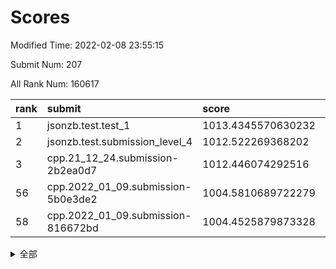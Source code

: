 # Scores

Modified Time: 2022-02-08 23:55:15

Submit Num: 207

All Rank Num: 160617

| rank |               submit               |       score        |       sigma        | pk_num |
| :--- | :--------------------------------- | :----------------- | :----------------- | :----- |
| 1    | jsonzb.test.test_1                 | 1013.4345570630232 | 0.8455741467329622 | 3110   |
| 2    | jsonzb.test.submission_level_4     | 1012.522269368202  | 0.8065408124559592 | 3106   |
| 3    | cpp.21_12_24.submission-2b2ea0d7   | 1012.446074292516  | 0.8151174941999381 | 3102   |
| 56   | cpp.2022_01_09.submission-5b0e3de2 | 1004.5810689722279 | 0.7276491945446587 | 3101   |
| 58   | cpp.2022_01_09.submission-816672bd | 1004.4525879873328 | 0.7296927093441207 | 3108   |


<details>
<summary>全部</summary>

| rank |                 submit                 |       score        |       sigma        | pk_num |
| :--- | :------------------------------------- | :----------------- | :----------------- | :----- |
| 1    | jsonzb.test.test_1                     | 1013.4345570630232 | 0.8455741467329622 | 3110   |
| 2    | jsonzb.test.submission_level_4         | 1012.522269368202  | 0.8065408124559592 | 3106   |
| 3    | cpp.21_12_24.submission-2b2ea0d7       | 1012.446074292516  | 0.8151174941999381 | 3102   |
| 4    | gobigger.level_3.submission_level_3_43 | 1011.6101149874873 | 0.7783056149159127 | 3102   |
| 5    | gobigger.level_3.submission_level_3_18 | 1011.2516019541225 | 0.7741441479621314 | 3101   |
| 6    | gobigger.level_3.submission_level_3_11 | 1010.9867011349868 | 0.7794248003505246 | 3107   |
| 7    | gobigger.level_3.submission_level_3_13 | 1010.8984913596751 | 0.7723787004981726 | 3108   |
| 8    | gobigger.level_3.submission_level_3_48 | 1010.8493369109094 | 0.7656144051967907 | 3106   |
| 9    | gobigger.level_3.submission_level_3_38 | 1010.8488061122729 | 0.7825777560775322 | 3103   |
| 10   | gobigger.level_3.submission_level_3_44 | 1010.8322311326763 | 0.7669109703064999 | 3107   |
| 11   | gobigger.level_3.submission_level_3_5  | 1010.811165158692  | 0.7656951093889802 | 3107   |
| 12   | gobigger.level_3.submission_level_3_25 | 1010.7399267055388 | 0.7635905152273221 | 3106   |
| 13   | gobigger.level_3.submission_level_3_16 | 1010.7029113116328 | 0.7348691882151893 | 3105   |
| 14   | gobigger.level_3.submission_level_3_6  | 1010.5685844212398 | 0.7938995825115552 | 3106   |
| 15   | gobigger.level_3.submission_level_3_10 | 1010.5276513636395 | 0.7563684378816685 | 3106   |
| 16   | gobigger.level_3.submission_level_3_35 | 1010.5197591115706 | 0.7461484908026206 | 3098   |
| 17   | gobigger.level_3.submission_level_3_22 | 1010.4726879995782 | 0.7707717734596229 | 3101   |
| 18   | gobigger.level_3.submission_level_3_19 | 1010.4660830570871 | 0.7562408447007218 | 3103   |
| 19   | gobigger.level_3.submission_level_3_31 | 1010.4623131644604 | 0.7637288636086838 | 3102   |
| 20   | gobigger.level_3.submission_level_3_30 | 1010.4131911361592 | 0.7675268946070343 | 3108   |
| 21   | gobigger.level_3.submission_level_3_40 | 1010.3769976329868 | 0.7432156563730693 | 3103   |
| 22   | gobigger.level_3.submission_level_3_7  | 1010.3496735124098 | 0.7679946021143242 | 3106   |
| 23   | gobigger.level_3.submission_level_3_24 | 1010.3093354228027 | 0.7520944111227854 | 3097   |
| 24   | gobigger.level_3.submission_level_3_15 | 1010.2974926054738 | 0.7628065355471533 | 3100   |
| 25   | gobigger.level_3.submission_level_3_14 | 1010.2710904209957 | 0.7680496490901491 | 3099   |
| 26   | gobigger.level_3.submission_level_3_33 | 1010.2095602003833 | 0.7711880669464332 | 3105   |
| 27   | gobigger.level_3.submission_level_3_32 | 1010.2058681654154 | 0.7616148961125452 | 3103   |
| 28   | gobigger.level_3.submission_level_3_20 | 1010.136791115256  | 0.7516273821866102 | 3102   |
| 29   | gobigger.level_3.submission_level_3_27 | 1010.113123819692  | 0.7533981010671345 | 3106   |
| 30   | gobigger.level_3.submission_level_3_41 | 1010.0650701395994 | 0.7505587384213627 | 3104   |
| 31   | gobigger.level_3.submission_level_3_0  | 1009.8527161905104 | 0.7659642546445099 | 3104   |
| 32   | gobigger.level_3.submission_level_3_42 | 1009.8427803524918 | 0.7364641825729055 | 3099   |
| 33   | gobigger.level_3.submission_level_3_26 | 1009.7995195695344 | 0.7642666756032054 | 3106   |
| 34   | gobigger.level_3.submission_level_3_2  | 1009.7765269009352 | 0.7734574965717911 | 3103   |
| 35   | gobigger.level_3.submission_level_3_28 | 1009.7505084694311 | 0.7837050601633847 | 3107   |
| 36   | gobigger.level_3.submission_level_3_17 | 1009.7345590034028 | 0.7821688388875497 | 3104   |
| 37   | gobigger.level_3.submission_level_3_39 | 1009.7333213164926 | 0.7612816123303653 | 3106   |
| 38   | gobigger.level_3.submission_level_3_9  | 1009.7319371595632 | 0.7599566493805364 | 3107   |
| 39   | gobigger.level_3.submission_level_3_45 | 1009.65981925468   | 0.7495654196649076 | 3095   |
| 40   | gobigger.level_3.submission_level_3_47 | 1009.6587921955454 | 0.770970622511457  | 3108   |
| 41   | gobigger.level_3.submission_level_3_34 | 1009.5805408768014 | 0.7393758909847715 | 3101   |
| 42   | gobigger.level_3.submission_level_3_3  | 1009.5284240459783 | 0.7562372874611305 | 3104   |
| 43   | gobigger.level_3.submission_level_3_46 | 1009.4918819541201 | 0.7721052075525981 | 3106   |
| 44   | gobigger.level_3.submission_level_3_29 | 1009.3617348969968 | 0.7583771658261091 | 3100   |
| 45   | gobigger.level_3.submission_level_3_4  | 1009.2890911364289 | 0.7507953920630732 | 3101   |
| 46   | gobigger.level_3.submission_level_3_23 | 1009.2492611796118 | 0.7669736073008692 | 3106   |
| 47   | gobigger.level_3.submission_level_3_12 | 1008.8955847173028 | 0.755275643479789  | 3104   |
| 48   | gobigger.level_3.submission_level_3_21 | 1008.8699660012113 | 0.7604109200228287 | 3099   |
| 49   | gobigger.level_3.submission_level_3_37 | 1008.8649433161511 | 0.7557051628834073 | 3103   |
| 50   | gobigger.level_3.submission_level_3_49 | 1008.8388212925224 | 0.7594005180350699 | 3104   |
| 51   | gobigger.level_3.submission_level_3_1  | 1008.8337326554206 | 0.766046779900994  | 3099   |
| 52   | gobigger.level_3.submission_level_3_8  | 1008.7593428555593 | 0.7395204980561971 | 3101   |
| 53   | gobigger.level_3.submission_level_3_36 | 1008.7022028459788 | 0.7645133213483191 | 3101   |
| 54   | gobigger.level_1.submission_level_1_30 | 1004.6286514121474 | 0.7199560748677312 | 3098   |
| 55   | gobigger.level_1.submission_level_1_38 | 1004.5811311363044 | 0.7262597946666208 | 3101   |
| 56   | cpp.2022_01_09.submission-5b0e3de2     | 1004.5810689722279 | 0.7276491945446587 | 3101   |
| 57   | gobigger.level_1.submission_level_1_28 | 1004.5201143337753 | 0.7264340699761977 | 3103   |
| 58   | cpp.2022_01_09.submission-816672bd     | 1004.4525879873328 | 0.7296927093441207 | 3108   |
| 59   | gobigger.level_1.submission_level_1_34 | 1004.3522856079002 | 0.7131720392721561 | 3106   |
| 60   | gobigger.level_1.submission_level_1_6  | 1004.3135827484786 | 0.7189548121451408 | 3102   |
| 61   | gobigger.level_1.submission_level_1_24 | 1004.2833659881242 | 0.7187166333911761 | 3101   |
| 62   | gobigger.level_1.submission_level_1_0  | 1004.1933550597847 | 0.7221318578326121 | 3102   |
| 63   | gobigger.level_1.submission_level_1_5  | 1004.1695367444689 | 0.7104778712059932 | 3101   |
| 64   | gobigger.level_1.submission_level_1_23 | 1004.0528607819238 | 0.7274502871006949 | 3104   |
| 65   | gobigger.level_1.submission_level_1_41 | 1003.9706231644176 | 0.7211196385940845 | 3105   |
| 66   | gobigger.level_1.submission_level_1_19 | 1003.9136143442233 | 0.723124988566591  | 3106   |
| 67   | gobigger.level_1.submission_level_1_8  | 1003.9026729572713 | 0.71755276236352   | 3102   |
| 68   | gobigger.level_1.submission_level_1_7  | 1003.6743104909493 | 0.7233875076248385 | 3105   |
| 69   | gobigger.level_1.submission_level_1_11 | 1003.6715049244981 | 0.725357318522333  | 3099   |
| 70   | gobigger.level_1.submission_level_1_9  | 1003.5915806666814 | 0.705868447603789  | 3104   |
| 71   | gobigger.level_1.submission_level_1_18 | 1003.5576754771706 | 0.724841849816129  | 3107   |
| 72   | gobigger.level_1.submission_level_1_39 | 1003.5556975188703 | 0.7165322840254529 | 3104   |
| 73   | gobigger.level_1.submission_level_1_37 | 1003.5441200448668 | 0.7136632994098145 | 3105   |
| 74   | gobigger.level_1.submission_level_1_22 | 1003.44204622796   | 0.7138123267406036 | 3105   |
| 75   | gobigger.level_1.submission_level_1_13 | 1003.3278369648808 | 0.7240786065455317 | 3106   |
| 76   | gobigger.level_1.submission_level_1_16 | 1003.3111850551554 | 0.7192861732190173 | 3110   |
| 77   | gobigger.level_1.submission_level_1_4  | 1003.3029268140787 | 0.725041607245205  | 3103   |
| 78   | gobigger.level_1.submission_level_1_43 | 1003.2903483252069 | 0.7193254719254552 | 3103   |
| 79   | gobigger.level_1.submission_level_1_36 | 1003.2709291267043 | 0.7255381814438328 | 3098   |
| 80   | gobigger.level_1.submission_level_1_35 | 1003.263501375969  | 0.7185879617466058 | 3105   |
| 81   | gobigger.level_1.submission_level_1_31 | 1003.2278390034003 | 0.7156722720402606 | 3100   |
| 82   | gobigger.level_1.submission_level_1_26 | 1003.1921460860901 | 0.7185298208501576 | 3109   |
| 83   | gobigger.level_1.submission_level_1_46 | 1003.16454087923   | 0.7161185233065945 | 3108   |
| 84   | gobigger.level_1.submission_level_1_45 | 1003.1551745296439 | 0.7180494550935651 | 3101   |
| 85   | gobigger.level_1.submission_level_1_49 | 1003.0429583269304 | 0.7237344116362268 | 3109   |
| 86   | gobigger.level_1.submission_level_1_32 | 1003.0375699698171 | 0.7201380240449934 | 3108   |
| 87   | gobigger.level_1.submission_level_1_33 | 1003.0241401302342 | 0.7001676557428212 | 3108   |
| 88   | gobigger.level_1.submission_level_1_17 | 1003.0096439749243 | 0.7308612022769918 | 3102   |
| 89   | gobigger.level_1.submission_level_1_2  | 1002.9403445033237 | 0.7160183255269544 | 3102   |
| 90   | gobigger.level_1.submission_level_1_1  | 1002.8891168636303 | 0.7175421113283975 | 3105   |
| 91   | gobigger.level_1.submission_level_1_14 | 1002.8475343831169 | 0.7123426668627653 | 3109   |
| 92   | gobigger.level_1.submission_level_1_25 | 1002.8454901099241 | 0.715503252113326  | 3108   |
| 93   | gobigger.level_1.submission_level_1_42 | 1002.8144332043858 | 0.7037142913625847 | 3101   |
| 94   | gobigger.level_1.submission_level_1_29 | 1002.7409061754174 | 0.7141492281521484 | 3101   |
| 95   | gobigger.level_1.submission_level_1_48 | 1002.669876102882  | 0.7074169277863586 | 3103   |
| 96   | gobigger.level_1.submission_level_1_10 | 1002.6038738114635 | 0.7317768977988678 | 3103   |
| 97   | gobigger.level_1.submission_level_1_12 | 1002.5952949167978 | 0.7257822368379868 | 3099   |
| 98   | gobigger.level_1.submission_level_1_40 | 1002.5558241723842 | 0.7269039270522248 | 3109   |
| 99   | gobigger.level_1.submission_level_1_21 | 1002.5096268338948 | 0.7157813561289033 | 3103   |
| 100  | gobigger.level_1.submission_level_1_15 | 1002.3785701689447 | 0.7031851917971353 | 3103   |
| 101  | gobigger.level_1.submission_level_1_44 | 1002.37599690737   | 0.7169428163863222 | 3106   |
| 102  | gobigger.level_1.submission_level_1_3  | 1002.3410676979248 | 0.7192481525894459 | 3100   |
| 103  | gobigger.level_1.submission_level_1_47 | 1002.3305101021214 | 0.7117898775737627 | 3108   |
| 104  | gobigger.level_1.submission_level_1_27 | 1002.1572133841627 | 0.7018965756422004 | 3101   |
| 105  | gobigger.level_1.submission_level_1_20 | 1002.1143763388849 | 0.7134918322939581 | 3102   |
| 106  | gobigger.random.submission_random_43   | 997.650087529015   | 0.7227777398451456 | 3105   |
| 107  | gobigger.random.submission_random_0    | 997.3885842998567  | 0.7145862314101799 | 3101   |
| 108  | gobigger.random.submission_random_48   | 997.3320672614789  | 0.7109682211674211 | 3107   |
| 109  | gobigger.random.submission_random_23   | 997.1556789074937  | 0.7117335461909283 | 3096   |
| 110  | gobigger.random.submission_random_35   | 997.0887777705225  | 0.7084155500138178 | 3101   |
| 111  | gobigger.random.submission_random_29   | 996.9410771295529  | 0.7089179199533201 | 3099   |
| 112  | gobigger.random.submission_random_14   | 996.9101776347665  | 0.6959929390259133 | 3099   |
| 113  | gobigger.random.submission_random_45   | 996.6989826689874  | 0.7143199295884898 | 3101   |
| 114  | gobigger.random.submission_random_36   | 996.5912603621989  | 0.7281260620730933 | 3104   |
| 115  | gobigger.random.submission_random_44   | 996.5599522837238  | 0.6952991639064859 | 3107   |
| 116  | gobigger.random.submission_random_19   | 996.4305938123381  | 0.7089464063064332 | 3106   |
| 117  | gobigger.random.submission_random_27   | 996.3860511145069  | 0.7103084406348925 | 3108   |
| 118  | gobigger.random.submission_random_2    | 996.3021942096694  | 0.7253972015532878 | 3107   |
| 119  | gobigger.random.submission_random_11   | 996.2256164570283  | 0.7240601218914969 | 3106   |
| 120  | gobigger.random.submission_random_10   | 996.1976117934097  | 0.7137245471867751 | 3097   |
| 121  | gobigger.random.submission_random_38   | 996.1791388194963  | 0.7146601788861541 | 3102   |
| 122  | gobigger.random.submission_random_21   | 996.1619231489088  | 0.6971465653279504 | 3097   |
| 123  | gobigger.random.submission_random_15   | 996.091647441344   | 0.7133772707907117 | 3102   |
| 124  | gobigger.random.submission_random_46   | 996.0050180043456  | 0.7064382098355061 | 3102   |
| 125  | gobigger.random.submission_random_39   | 995.9939028242625  | 0.7166405711123724 | 3099   |
| 126  | gobigger.random.submission_random_31   | 995.9739948570773  | 0.7068602732035415 | 3104   |
| 127  | gobigger.random.submission_random_22   | 995.9118521041228  | 0.7077634210345155 | 3107   |
| 128  | gobigger.random.submission_random_26   | 995.8830221240548  | 0.6954552010757035 | 3104   |
| 129  | gobigger.random.submission_random_30   | 995.8311687650792  | 0.7016963921911724 | 3106   |
| 130  | gobigger.random.submission_random_49   | 995.8212516373584  | 0.7086154165393874 | 3109   |
| 131  | gobigger.random.submission_random_4    | 995.6384105734194  | 0.7039355249011643 | 3104   |
| 132  | gobigger.random.submission_random_47   | 995.6178896938111  | 0.7093877080541462 | 3105   |
| 133  | gobigger.random.submission_random_12   | 995.6116991324755  | 0.7083073974064341 | 3110   |
| 134  | gobigger.random.submission_random_16   | 995.5221095357136  | 0.7139779866618995 | 3104   |
| 135  | gobigger.random.submission_random_41   | 995.4925164839287  | 0.7109918157010198 | 3100   |
| 136  | gobigger.random.submission_random_33   | 995.4866901688405  | 0.7076563768066324 | 3105   |
| 137  | gobigger.random.submission_random_28   | 995.4810103544098  | 0.7110415117536182 | 3103   |
| 138  | gobigger.random.submission_random_37   | 995.4417902688849  | 0.7103719767537116 | 3102   |
| 139  | gobigger.random.submission_random_6    | 995.3459162244114  | 0.7111845325542226 | 3108   |
| 140  | gobigger.random.submission_random_17   | 995.3177797114737  | 0.7234164526596676 | 3105   |
| 141  | gobigger.random.submission_random_24   | 995.3014152318761  | 0.7229482129267426 | 3107   |
| 142  | gobigger.random.submission_random_25   | 995.2529023893937  | 0.7121696622850978 | 3100   |
| 143  | gobigger.random.submission_random_34   | 995.1999345622536  | 0.7311279743081918 | 3100   |
| 144  | gobigger.random.submission_random_5    | 995.1503957375656  | 0.7173063909425063 | 3101   |
| 145  | gobigger.random.submission_random_3    | 995.1295281856784  | 0.7018424552682694 | 3102   |
| 146  | gobigger.random.submission_random_8    | 995.125071225992   | 0.7247326559977736 | 3105   |
| 147  | gobigger.random.submission_random_40   | 995.106192885273   | 0.7212550824911782 | 3104   |
| 148  | gobigger.random.submission_random_9    | 994.9221479065745  | 0.7106299036968193 | 3103   |
| 149  | gobigger.random.submission_random_13   | 994.7827438068858  | 0.7128152593951926 | 3105   |
| 150  | gobigger.random.submission_random_18   | 994.7216923617628  | 0.7190822868444317 | 3104   |
| 151  | gobigger.random.submission_random_20   | 994.6999270716175  | 0.7095314273823603 | 3103   |
| 152  | gobigger.random.submission_random_42   | 994.5464258716789  | 0.7188897582077143 | 3103   |
| 153  | gobigger.random.submission_random_32   | 994.4322879617243  | 0.7174820699795547 | 3102   |
| 154  | gobigger.random.submission_random_7    | 994.2817611480357  | 0.7227838977631034 | 3104   |
| 155  | gobigger.random.submission_random_1    | 994.2069297072223  | 0.7148252326554535 | 3106   |
| 156  | gobigger.level_2.submission_level_2_12 | 994.1441122923383  | 0.7496930044758864 | 3100   |
| 157  | gobigger.level_2.submission_level_2_37 | 994.0345139039794  | 0.736733368965752  | 3107   |
| 158  | gobigger.level_2.submission_level_2_8  | 993.5318802823019  | 0.7265183662164492 | 3109   |
| 159  | gobigger.level_2.submission_level_2_26 | 993.5281913828146  | 0.7289489139853154 | 3102   |
| 160  | gobigger.level_2.submission_level_2_17 | 993.3513828538772  | 0.7422419130744258 | 3107   |
| 161  | gobigger.level_2.submission_level_2_19 | 993.1585241081672  | 0.7448136795686161 | 3100   |
| 162  | gobigger.level_2.submission_level_2_29 | 993.0739484409155  | 0.7639734782766977 | 3104   |
| 163  | gobigger.level_2.submission_level_2_42 | 992.9879399405056  | 0.7426473736445766 | 3102   |
| 164  | gobigger.level_2.submission_level_2_45 | 992.9544131890034  | 0.7526043010376491 | 3108   |
| 165  | gobigger.level_2.submission_level_2_24 | 992.8885022991732  | 0.7218893091065405 | 3107   |
| 166  | gobigger.level_2.submission_level_2_0  | 992.8558934569625  | 0.731749126576633  | 3105   |
| 167  | gobigger.level_2.submission_level_2_10 | 992.844692280581   | 0.734995800341576  | 3107   |
| 168  | gobigger.level_2.submission_level_2_40 | 992.838808412071   | 0.7408995783434444 | 3104   |
| 169  | gobigger.level_2.submission_level_2_14 | 992.8075871528795  | 0.7335516333066078 | 3106   |
| 170  | gobigger.level_2.submission_level_2_20 | 992.7226723978087  | 0.7428274589904078 | 3101   |
| 171  | gobigger.level_2.submission_level_2_32 | 992.7043554089513  | 0.736467842797402  | 3105   |
| 172  | gobigger.level_2.submission_level_2_46 | 992.680979855847   | 0.7456280712816314 | 3097   |
| 173  | gobigger.level_2.submission_level_2_31 | 992.6606290319405  | 0.7497183259518394 | 3106   |
| 174  | gobigger.level_2.submission_level_2_6  | 992.6452591612691  | 0.7276891685549864 | 3105   |
| 175  | gobigger.level_2.submission_level_2_33 | 992.6313448904929  | 0.728367932655946  | 3098   |
| 176  | gobigger.level_2.submission_level_2_49 | 992.5789098802672  | 0.7328174337135234 | 3100   |
| 177  | gobigger.level_2.submission_level_2_4  | 992.516105615392   | 0.7450824880484261 | 3104   |
| 178  | gobigger.level_2.submission_level_2_30 | 992.4524823349858  | 0.7412356047552031 | 3100   |
| 179  | gobigger.level_2.submission_level_2_27 | 992.4430943670866  | 0.755469193114562  | 3102   |
| 180  | gobigger.level_2.submission_level_2_5  | 992.1279503272158  | 0.7458746622712096 | 3104   |
| 181  | gobigger.level_2.submission_level_2_22 | 992.1086548820392  | 0.7631741402041083 | 3102   |
| 182  | gobigger.level_2.submission_level_2_7  | 992.0989888409191  | 0.7382208009320035 | 3104   |
| 183  | gobigger.level_2.submission_level_2_13 | 992.0858379542443  | 0.743189793402809  | 3105   |
| 184  | gobigger.level_2.submission_level_2_36 | 992.009490769698   | 0.7351825634445175 | 3106   |
| 185  | gobigger.level_2.submission_level_2_11 | 991.9754395122764  | 0.7478736673090289 | 3099   |
| 186  | gobigger.level_2.submission_level_2_25 | 991.9210237959769  | 0.7464048534066271 | 3104   |
| 187  | gobigger.level_2.submission_level_2_35 | 991.8087900323817  | 0.7553598564842978 | 3104   |
| 188  | gobigger.level_2.submission_level_2_1  | 991.6927936648567  | 0.743707277521496  | 3107   |
| 189  | gobigger.level_2.submission_level_2_23 | 991.682766851504   | 0.7484366165278701 | 3108   |
| 190  | gobigger.level_2.submission_level_2_9  | 991.6070624756843  | 0.7423537816163482 | 3101   |
| 191  | gobigger.level_2.submission_level_2_18 | 991.5506038535412  | 0.7525177297048016 | 3110   |
| 192  | gobigger.level_2.submission_level_2_48 | 991.3546464603418  | 0.7445174158668058 | 3105   |
| 193  | gobigger.level_2.submission_level_2_21 | 991.3440484859359  | 0.7553320636638391 | 3105   |
| 194  | gobigger.level_2.submission_level_2_28 | 991.077374988765   | 0.73719485148334   | 3105   |
| 195  | gobigger.level_2.submission_level_2_39 | 991.0496610267493  | 0.7452436746409716 | 3100   |
| 196  | gobigger.level_2.submission_level_2_34 | 991.0305458410387  | 0.7478491262491979 | 3102   |
| 197  | gobigger.level_2.submission_level_2_44 | 990.9511925063048  | 0.7827878366435812 | 3102   |
| 198  | gobigger.level_2.submission_level_2_3  | 990.881102696455   | 0.7469922046761047 | 3104   |
| 199  | gobigger.level_2.submission_level_2_16 | 990.7949900769739  | 0.729092391946006  | 3105   |
| 200  | gobigger.level_2.submission_level_2_38 | 990.6920136847153  | 0.7565019249366739 | 3106   |
| 201  | gobigger.level_2.submission_level_2_41 | 990.5276290681736  | 0.7784684292133042 | 3106   |
| 202  | gobigger.level_2.submission_level_2_47 | 990.4338105336782  | 0.7667401718914164 | 3105   |
| 203  | gobigger.level_2.submission_level_2_43 | 990.2653486403353  | 0.7752638256127264 | 3107   |
| 204  | gobigger.level_2.submission_level_2_15 | 990.1487447289445  | 0.7606388728233022 | 3102   |
| 205  | gobigger.level_2.submission_level_2_2  | 989.7674935961978  | 0.7620705664643017 | 3107   |
| 206  | gobigger.none.submission_none_0        | 977.9425390362363  | 1.3555297839707932 | 3107   |
| 207  | gobigger.none.submission_none_1        | 975.134739118678   | 1.541795071026458  | 3103   |

</details>